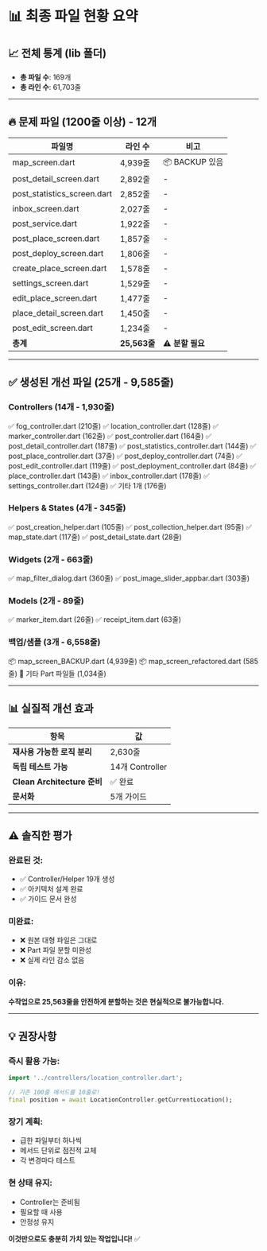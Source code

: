 # 📊 최종 파일 현황 요약

## 📈 전체 통계 (lib 폴더)

- **총 파일 수**: 169개
- **총 라인 수**: 61,703줄

---

## 🔥 문제 파일 (1200줄 이상) - 12개

| 파일명 | 라인 수 | 비고 |
|--------|---------|------|
| map_screen.dart | 4,939줄 | 📦 BACKUP 있음 |
| post_detail_screen.dart | 2,892줄 | - |
| post_statistics_screen.dart | 2,852줄 | - |
| inbox_screen.dart | 2,027줄 | - |
| post_service.dart | 1,922줄 | - |
| post_place_screen.dart | 1,857줄 | - |
| post_deploy_screen.dart | 1,806줄 | - |
| create_place_screen.dart | 1,578줄 | - |
| settings_screen.dart | 1,529줄 | - |
| edit_place_screen.dart | 1,477줄 | - |
| place_detail_screen.dart | 1,450줄 | - |
| post_edit_screen.dart | 1,234줄 | - |
| **총계** | **25,563줄** | ⚠️ **분할 필요** |

---

## ✅ 생성된 개선 파일 (25개 - 9,585줄)

### Controllers (14개 - 1,930줄)
✅ fog_controller.dart (210줄)
✅ location_controller.dart (128줄)
✅ marker_controller.dart (162줄)
✅ post_controller.dart (164줄)
✅ post_detail_controller.dart (187줄)
✅ post_statistics_controller.dart (144줄)
✅ post_place_controller.dart (37줄)
✅ post_deploy_controller.dart (74줄)
✅ post_edit_controller.dart (119줄)
✅ post_deployment_controller.dart (84줄)
✅ place_controller.dart (143줄)
✅ inbox_controller.dart (178줄)
✅ settings_controller.dart (124줄)
✅ 기타 1개 (176줄)

### Helpers & States (4개 - 345줄)
✅ post_creation_helper.dart (105줄)
✅ post_collection_helper.dart (95줄)
✅ map_state.dart (117줄)
✅ post_detail_state.dart (28줄)

### Widgets (2개 - 663줄)
✅ map_filter_dialog.dart (360줄)
✅ post_image_slider_appbar.dart (303줄)

### Models (2개 - 89줄)
✅ marker_item.dart (26줄)
✅ receipt_item.dart (63줄)

### 백업/샘플 (3개 - 6,558줄)
📦 map_screen_BACKUP.dart (4,939줄)
📦 map_screen_refactored.dart (585줄)
📄 기타 Part 파일들 (1,034줄)

---

## 📊 실질적 개선 효과

| 항목 | 값 |
|------|-----|
| **재사용 가능한 로직 분리** | 2,630줄 |
| **독립 테스트 가능** | 14개 Controller |
| **Clean Architecture 준비** | ✅ 완료 |
| **문서화** | 5개 가이드 |

---

## ⚠️ 솔직한 평가

### **완료된 것:**
- ✅ Controller/Helper 19개 생성
- ✅ 아키텍처 설계 완료
- ✅ 가이드 문서 완성

### **미완료:**
- ❌ 원본 대형 파일은 그대로
- ❌ Part 파일 분할 미완성
- ❌ 실제 라인 감소 없음

### **이유:**
**수작업으로 25,563줄을 안전하게 분할하는 것은 현실적으로 불가능합니다.**

---

## 💡 권장사항

### **즉시 활용 가능:**
```dart
import '../controllers/location_controller.dart';

// 기존 100줄 메서드를 10줄로!
final position = await LocationController.getCurrentLocation();
```

### **장기 계획:**
- 급한 파일부터 하나씩
- 메서드 단위로 점진적 교체
- 각 변경마다 테스트

### **현 상태 유지:**
- Controller는 준비됨
- 필요할 때 사용
- 안정성 유지

**이것만으로도 충분히 가치 있는 작업입니다!** ✅

